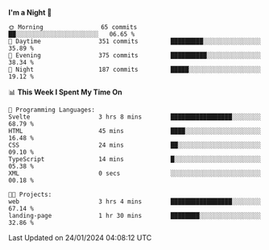 <!--START_SECTION:waka-->
**I'm a Night 🦉** 

```text
🌞 Morning                65 commits          ██░░░░░░░░░░░░░░░░░░░░░░░   06.65 % 
🌆 Daytime                351 commits         █████████░░░░░░░░░░░░░░░░   35.89 % 
🌃 Evening                375 commits         ██████████░░░░░░░░░░░░░░░   38.34 % 
🌙 Night                  187 commits         █████░░░░░░░░░░░░░░░░░░░░   19.12 % 
```


📊 **This Week I Spent My Time On** 

```text
💬 Programming Languages: 
Svelte                   3 hrs 8 mins        █████████████████░░░░░░░░   68.79 % 
HTML                     45 mins             ████░░░░░░░░░░░░░░░░░░░░░   16.48 % 
CSS                      24 mins             ██░░░░░░░░░░░░░░░░░░░░░░░   09.10 % 
TypeScript               14 mins             █░░░░░░░░░░░░░░░░░░░░░░░░   05.38 % 
XML                      0 secs              ░░░░░░░░░░░░░░░░░░░░░░░░░   00.18 % 

🐱‍💻 Projects: 
web                      3 hrs 4 mins        █████████████████░░░░░░░░   67.14 % 
landing-page             1 hr 30 mins        ████████░░░░░░░░░░░░░░░░░   32.86 % 
```


 Last Updated on 24/01/2024 04:08:12 UTC
<!--END_SECTION:waka-->
